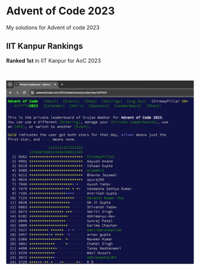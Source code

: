 # Advent of Code 2023

My solutions for Advent of code 2023

## IIT Kanpur Rankings

**Ranked 1st** in IIT Kanpur for AoC 2023 

</br>

![IIT_Kanpur_Rankings.jpg](./IIT_Kanpur_Rankings.jpg)